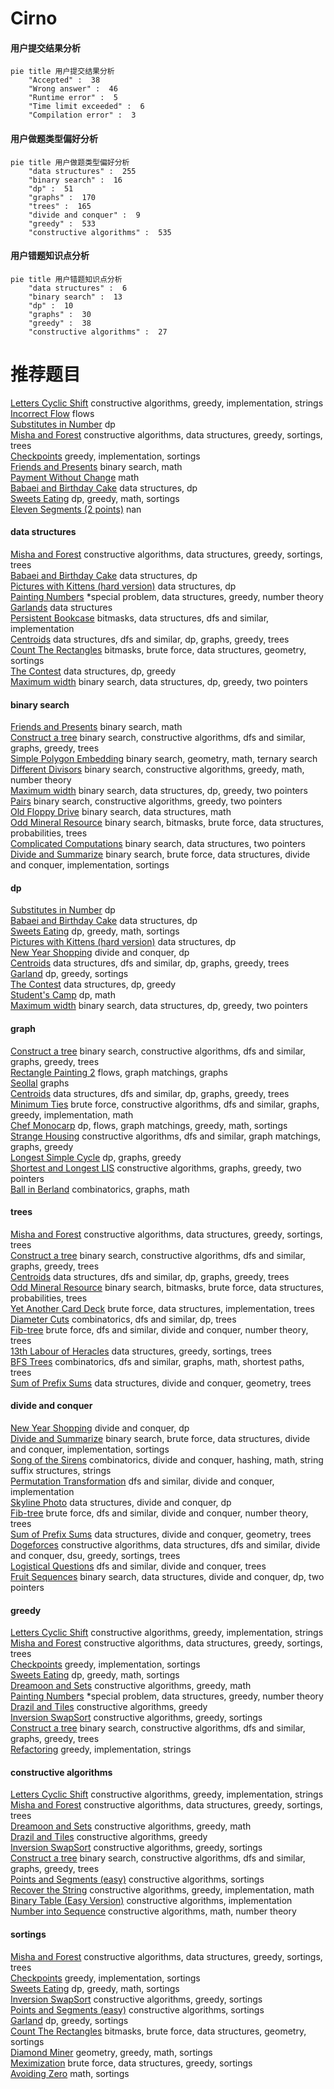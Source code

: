 # Cirno
<!-- tabs:start -->
#### **用户提交结果分析**

```mermaid
pie title 用户提交结果分析
    "Accepted" :  38
    "Wrong answer" :  46
    "Runtime error" :  5
    "Time limit exceeded" :  6
    "Compilation error" :  3
```
#### **用户做题类型偏好分析**

```mermaid
pie title 用户做题类型偏好分析
    "data structures" :  255
    "binary search" :  16
    "dp" :  51
    "graphs" :  170
    "trees" :  165
    "divide and conquer" :  9
    "greedy" :  533
    "constructive algorithms" :  535
```
#### **用户错题知识点分析**

```mermaid
pie title 用户错题知识点分析
    "data structures" :  6
    "binary search" :  13
    "dp" :  10
    "graphs" :  30
    "greedy" :  38
    "constructive algorithms" :  27
```
<!-- tabs:end -->
# 推荐题目
[Letters Cyclic Shift](http://codeforces.com/problemset/problem/708/A)		constructive algorithms,
                        greedy,
                        implementation,
                        strings		  
[Incorrect Flow](http://codeforces.com/problemset/problem/708/D)		flows		  
[Substitutes in Number](http://codeforces.com/problemset/problem/464/C)		dp		  
[Misha and Forest](https://codeforces.com/contest/504/problem/A)		constructive algorithms,
                        data structures,
                        greedy,
                        sortings,
                        trees		  
[Checkpoints](http://codeforces.com/problemset/problem/709/B)		greedy,
                        implementation,
                        sortings		  
[Friends and Presents](http://codeforces.com/problemset/problem/483/B)		binary search,
                        math		  
[Payment Without Change](http://codeforces.com/problemset/problem/1256/A)		math		  
[Babaei and Birthday Cake](http://codeforces.com/problemset/problem/629/D)		data structures,
                        dp		  
[Sweets Eating](http://codeforces.com/problemset/problem/1253/C)		dp,
                        greedy,
                        math,
                        sortings		  
[Eleven Segments (2 points)](https://codeforces.com/contest/1164/problem/J)		nan		  
<!-- tabs:start -->
#### **data structures**
[Misha and Forest](https://codeforces.com/contest/504/problem/A)		constructive algorithms,
                        data structures,
                        greedy,
                        sortings,
                        trees		  
[Babaei and Birthday Cake](http://codeforces.com/problemset/problem/629/D)		data structures,
                        dp		  
[Pictures with Kittens (hard version)](http://codeforces.com/problemset/problem/1077/F2)		data structures,
                        dp		  
[Painting Numbers](http://codeforces.com/problemset/problem/1488/G)		*special problem,
                        data structures,
                        greedy,
                        number theory		  
[Garlands](http://codeforces.com/problemset/problem/707/E)		data structures		  
[Persistent Bookcase](http://codeforces.com/problemset/problem/707/D)		bitmasks,
                        data structures,
                        dfs and similar,
                        implementation		  
[Centroids](http://codeforces.com/problemset/problem/708/C)		data structures,
                        dfs and similar,
                        dp,
                        graphs,
                        greedy,
                        trees		  
[Count The Rectangles](http://codeforces.com/problemset/problem/1194/E)		bitmasks,
                        brute force,
                        data structures,
                        geometry,
                        sortings		  
[The Contest](http://codeforces.com/problemset/problem/1257/E)		data structures,
                        dp,
                        greedy		  
[Maximum width](http://codeforces.com/problemset/problem/1492/C)		binary search,
                        data structures,
                        dp,
                        greedy,
                        two pointers		  
#### **binary search**
[Friends and Presents](http://codeforces.com/problemset/problem/483/B)		binary search,
                        math		  
[Construct a tree](http://codeforces.com/problemset/problem/1098/C)		binary search,
                        constructive algorithms,
                        dfs and similar,
                        graphs,
                        greedy,
                        trees		  
[Simple Polygon Embedding](http://codeforces.com/problemset/problem/1354/C1)		binary search,
                        geometry,
                        math,
                        ternary search		  
[Different Divisors](http://codeforces.com/problemset/problem/1474/B)		binary search,
                        constructive algorithms,
                        greedy,
                        math,
                        number theory		  
[Maximum width](http://codeforces.com/problemset/problem/1492/C)		binary search,
                        data structures,
                        dp,
                        greedy,
                        two pointers		  
[Pairs](http://codeforces.com/problemset/problem/1463/D)		binary search,
                        constructive algorithms,
                        greedy,
                        two pointers		  
[Old Floppy Drive](http://codeforces.com/problemset/problem/1490/G)		binary search,
                        data structures,
                        math		  
[Odd Mineral Resource](http://codeforces.com/problemset/problem/1479/D)		binary search,
                        bitmasks,
                        brute force,
                        data structures,
                        probabilities,
                        trees		  
[Complicated Computations](http://codeforces.com/problemset/problem/1436/E)		binary search,
                        data structures,
                        two pointers		  
[Divide and Summarize](http://codeforces.com/problemset/problem/1461/D)		binary search,
                        brute force,
                        data structures,
                        divide and conquer,
                        implementation,
                        sortings		  
#### **dp**
[Substitutes in Number](http://codeforces.com/problemset/problem/464/C)		dp		  
[Babaei and Birthday Cake](http://codeforces.com/problemset/problem/629/D)		data structures,
                        dp		  
[Sweets Eating](http://codeforces.com/problemset/problem/1253/C)		dp,
                        greedy,
                        math,
                        sortings		  
[Pictures with Kittens (hard version)](http://codeforces.com/problemset/problem/1077/F2)		data structures,
                        dp		  
[New Year Shopping](http://codeforces.com/problemset/problem/500/F)		divide and conquer,
                        dp		  
[Centroids](http://codeforces.com/problemset/problem/708/C)		data structures,
                        dfs and similar,
                        dp,
                        graphs,
                        greedy,
                        trees		  
[Garland](http://codeforces.com/problemset/problem/1286/A)		dp,
                        greedy,
                        sortings		  
[The Contest](http://codeforces.com/problemset/problem/1257/E)		data structures,
                        dp,
                        greedy		  
[Student's Camp](http://codeforces.com/problemset/problem/708/E)		dp,
                        math		  
[Maximum width](http://codeforces.com/problemset/problem/1492/C)		binary search,
                        data structures,
                        dp,
                        greedy,
                        two pointers		  
#### **graph**
[Construct a tree](http://codeforces.com/problemset/problem/1098/C)		binary search,
                        constructive algorithms,
                        dfs and similar,
                        graphs,
                        greedy,
                        trees		  
[Rectangle Painting 2](http://codeforces.com/problemset/problem/1198/E)		flows,
                        graph matchings,
                        graphs		  
[Seollal](http://codeforces.com/problemset/problem/1284/G)		graphs		  
[Centroids](http://codeforces.com/problemset/problem/708/C)		data structures,
                        dfs and similar,
                        dp,
                        graphs,
                        greedy,
                        trees		  
[Minimum Ties](http://codeforces.com/problemset/problem/1487/C)		brute force,
                        constructive algorithms,
                        dfs and similar,
                        graphs,
                        greedy,
                        implementation,
                        math		  
[Chef Monocarp](http://codeforces.com/problemset/problem/1437/C)		dp,
                        flows,
                        graph matchings,
                        greedy,
                        math,
                        sortings		  
[Strange Housing](http://codeforces.com/problemset/problem/1470/D)		constructive algorithms,
                        dfs and similar,
                        graph matchings,
                        graphs,
                        greedy		  
[Longest Simple Cycle](http://codeforces.com/problemset/problem/1476/C)		dp,
                        graphs,
                        greedy		  
[Shortest and Longest LIS](http://codeforces.com/problemset/problem/1304/D)		constructive algorithms,
                        graphs,
                        greedy,
                        two pointers		  
[Ball in Berland](http://codeforces.com/problemset/problem/1475/C)		combinatorics,
                        graphs,
                        math		  
#### **trees**
[Misha and Forest](https://codeforces.com/contest/504/problem/A)		constructive algorithms,
                        data structures,
                        greedy,
                        sortings,
                        trees		  
[Construct a tree](http://codeforces.com/problemset/problem/1098/C)		binary search,
                        constructive algorithms,
                        dfs and similar,
                        graphs,
                        greedy,
                        trees		  
[Centroids](http://codeforces.com/problemset/problem/708/C)		data structures,
                        dfs and similar,
                        dp,
                        graphs,
                        greedy,
                        trees		  
[Odd Mineral Resource](http://codeforces.com/problemset/problem/1479/D)		binary search,
                        bitmasks,
                        brute force,
                        data structures,
                        probabilities,
                        trees		  
[Yet Another Card Deck](http://codeforces.com/problemset/problem/1511/C)		brute force,
                        data structures,
                        implementation,
                        trees		  
[Diameter Cuts](http://codeforces.com/problemset/problem/1499/F)		combinatorics,
                        dfs and similar,
                        dp,
                        trees		  
[Fib-tree](http://codeforces.com/problemset/problem/1491/E)		brute force,
                        dfs and similar,
                        divide and conquer,
                        number theory,
                        trees		  
[13th Labour of Heracles](http://codeforces.com/problemset/problem/1466/D)		data structures,
                        greedy,
                        sortings,
                        trees		  
[BFS Trees](http://codeforces.com/problemset/problem/1495/D)		combinatorics,
                        dfs and similar,
                        graphs,
                        math,
                        shortest paths,
                        trees		  
[Sum of Prefix Sums](http://codeforces.com/problemset/problem/1303/G)		data structures,
                        divide and conquer,
                        geometry,
                        trees		  
#### **divide and conquer**
[New Year Shopping](http://codeforces.com/problemset/problem/500/F)		divide and conquer,
                        dp		  
[Divide and Summarize](http://codeforces.com/problemset/problem/1461/D)		binary search,
                        brute force,
                        data structures,
                        divide and conquer,
                        implementation,
                        sortings		  
[Song of the Sirens](http://codeforces.com/problemset/problem/1466/G)		combinatorics,
                        divide and conquer,
                        hashing,
                        math,
                        string suffix structures,
                        strings		  
[Permutation Transformation](http://codeforces.com/problemset/problem/1490/D)		dfs and similar,
                        divide and conquer,
                        implementation		  
[Skyline Photo](https://codeforces.com/contest/1483/problem/C)		data structures,
                        divide and conquer,
                        dp		  
[Fib-tree](http://codeforces.com/problemset/problem/1491/E)		brute force,
                        dfs and similar,
                        divide and conquer,
                        number theory,
                        trees		  
[Sum of Prefix Sums](http://codeforces.com/problemset/problem/1303/G)		data structures,
                        divide and conquer,
                        geometry,
                        trees		  
[Dogeforces](http://codeforces.com/problemset/problem/1494/D)		constructive algorithms,
                        data structures,
                        dfs and similar,
                        divide and conquer,
                        dsu,
                        greedy,
                        sortings,
                        trees		  
[Logistical Questions](http://codeforces.com/problemset/problem/566/C)		dfs and similar,
                        divide and conquer,
                        trees		  
[Fruit Sequences](http://codeforces.com/problemset/problem/1428/F)		binary search,
                        data structures,
                        divide and conquer,
                        dp,
                        two pointers		  
#### **greedy**
[Letters Cyclic Shift](http://codeforces.com/problemset/problem/708/A)		constructive algorithms,
                        greedy,
                        implementation,
                        strings		  
[Misha and Forest](https://codeforces.com/contest/504/problem/A)		constructive algorithms,
                        data structures,
                        greedy,
                        sortings,
                        trees		  
[Checkpoints](http://codeforces.com/problemset/problem/709/B)		greedy,
                        implementation,
                        sortings		  
[Sweets Eating](http://codeforces.com/problemset/problem/1253/C)		dp,
                        greedy,
                        math,
                        sortings		  
[Dreamoon and Sets](https://codeforces.com/contest/477/problem/B)		constructive algorithms,
                        greedy,
                        math		  
[Painting Numbers](http://codeforces.com/problemset/problem/1488/G)		*special problem,
                        data structures,
                        greedy,
                        number theory		  
[Drazil and Tiles](http://codeforces.com/problemset/problem/515/D)		constructive algorithms,
                        greedy		  
[Inversion SwapSort](http://codeforces.com/problemset/problem/1375/E)		constructive algorithms,
                        greedy,
                        sortings		  
[Construct a tree](http://codeforces.com/problemset/problem/1098/C)		binary search,
                        constructive algorithms,
                        dfs and similar,
                        graphs,
                        greedy,
                        trees		  
[Refactoring](http://codeforces.com/problemset/problem/1055/D)		greedy,
                        implementation,
                        strings		  
#### **constructive algorithms**
[Letters Cyclic Shift](http://codeforces.com/problemset/problem/708/A)		constructive algorithms,
                        greedy,
                        implementation,
                        strings		  
[Misha and Forest](https://codeforces.com/contest/504/problem/A)		constructive algorithms,
                        data structures,
                        greedy,
                        sortings,
                        trees		  
[Dreamoon and Sets](https://codeforces.com/contest/477/problem/B)		constructive algorithms,
                        greedy,
                        math		  
[Drazil and Tiles](http://codeforces.com/problemset/problem/515/D)		constructive algorithms,
                        greedy		  
[Inversion SwapSort](http://codeforces.com/problemset/problem/1375/E)		constructive algorithms,
                        greedy,
                        sortings		  
[Construct a tree](http://codeforces.com/problemset/problem/1098/C)		binary search,
                        constructive algorithms,
                        dfs and similar,
                        graphs,
                        greedy,
                        trees		  
[Points and Segments (easy)](http://codeforces.com/problemset/problem/430/A)		constructive algorithms,
                        sortings		  
[Recover the String](http://codeforces.com/problemset/problem/708/B)		constructive algorithms,
                        greedy,
                        implementation,
                        math		  
[Binary Table (Easy Version)](http://codeforces.com/problemset/problem/1439/A1)		constructive algorithms,
                        implementation		  
[Number into Sequence](http://codeforces.com/problemset/problem/1454/D)		constructive algorithms,
                        math,
                        number theory		  
#### **sortings**
[Misha and Forest](https://codeforces.com/contest/504/problem/A)		constructive algorithms,
                        data structures,
                        greedy,
                        sortings,
                        trees		  
[Checkpoints](http://codeforces.com/problemset/problem/709/B)		greedy,
                        implementation,
                        sortings		  
[Sweets Eating](http://codeforces.com/problemset/problem/1253/C)		dp,
                        greedy,
                        math,
                        sortings		  
[Inversion SwapSort](http://codeforces.com/problemset/problem/1375/E)		constructive algorithms,
                        greedy,
                        sortings		  
[Points and Segments (easy)](http://codeforces.com/problemset/problem/430/A)		constructive algorithms,
                        sortings		  
[Garland](http://codeforces.com/problemset/problem/1286/A)		dp,
                        greedy,
                        sortings		  
[Count The Rectangles](http://codeforces.com/problemset/problem/1194/E)		bitmasks,
                        brute force,
                        data structures,
                        geometry,
                        sortings		  
[Diamond Miner](https://codeforces.com/contest/1496/problem/C)		geometry,
                        greedy,
                        math,
                        sortings		  
[Meximization](http://codeforces.com/problemset/problem/1497/A)		brute force,
                        data structures,
                        greedy,
                        sortings		  
[Avoiding Zero](http://codeforces.com/problemset/problem/1427/A)		math,
                        sortings		  
<!-- tabs:end -->
